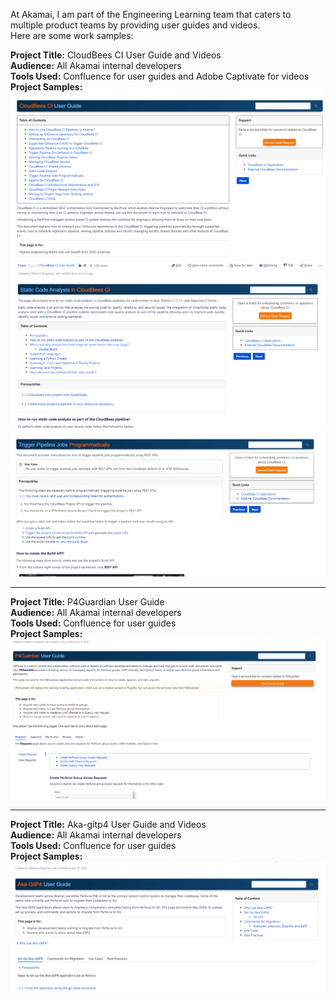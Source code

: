 At Akamai, I am part of the Engineering Learning team that caters to multiple product teams by providing user guides and videos. <br>
Here are some work samples:

**Project Title:** CloudBees CI User Guide and Videos <br>
**Audience:** All Akamai internal developers <br>
**Tools Used:** Confluence for user guides and Adobe Captivate for videos <br>
**Project Samples:**
![CloudBees User Guide - Parent Page](https://github.com/debashisborgohain/Technical-Writing---Recent-Projects-2024/blob/main/CloudBees%20CI%20User%20Guide%20Parent%20Page.png)
![Static Code Analysis - Child Page](https://github.com/debashisborgohain/Technical-Writing---Recent-Projects-2024/blob/main/Static%20Code%20Analysis%20in%20CloudBees%20Pipelines%20Using%20SonarQube.png)
![Trigger a Pipeline Using API ](https://github.com/debashisborgohain/Technical-Writing---Recent-Projects-2024/blob/main/Trigger%20CloudBees%20Pipelines%20Using%20API.png)

---

**Project Title:** P4Guardian User Guide<br>
**Audience:** All Akamai internal developers <br>
**Tools Used:** Confluence for user guides <br>
**Project Samples:**
![P4Guardian User Guide](https://github.com/debashisborgohain/Technical-Writing---Recent-Projects-2024/blob/main/P4Guardian%20User%20Guide.png)

---
**Project Title:** Aka-gitp4 User Guide and Videos <br>
**Audience:** All Akamai internal developers <br>
**Tools Used:** Confluence for user guides <br>
**Project Samples:**
![Aka-gitp4 User Guide](https://github.com/debashisborgohain/Technical-Writing---Recent-Projects-2024/blob/main/Aka-gitp4%20User%20Guide.png)


